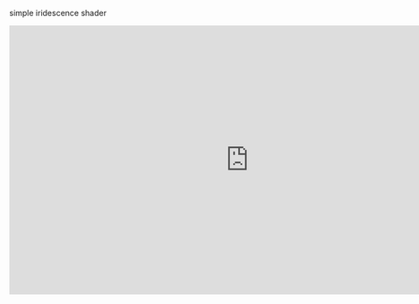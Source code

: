 simple iridescence shader
<iframe width="854" height="480" src="https://vimeo.com/83798053" frameborder="0" allowfullscreen></iframe>